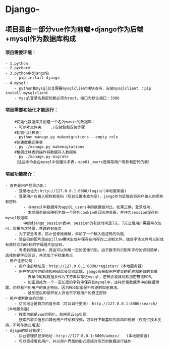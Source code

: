 # Django-
## 项目是由一部分vue作为前端+django作为后端+mysql作为数据库构成

#### 项目需要环境：
	- 1.python
	- 2.pycharm
	- 3.python中django包
		- pip install django
	- 4.mysql：
		- python和mysql交互需要mysqlclient模块支持，安装mysqlclient ：pip install mysqlclient 
		- mysql登录名和密码都必须为root，端口为默认端口：3306

#### 项目需要初始化才能运行：
		#初始化数据库并创建一个名为music的数据库：
		- 可参考文件夹	./安装包和安装步骤		
		#初始化迁移表：
		- python manage.py makemigrations --empty role 
		#创建数据迁移表
		- py ./manage.py makemigrations 
		#根据迁移表的操作将数据存入数据库
		- py ./manage.py migrate 
		（这些命令会在mysql中创建许多表，app01_users是保存用户昵称和密码的表）

#### 项目功能简介：
	- 首先是用户登录功能：
		- 登录地址为:http://127.0.0.1:8000/login/(本地服务器)
		- 登录用户在输入昵称和密码（后台设置本能为空），jango作为后端会将用户输入的昵称和密码
			- 与mysql中数据库为app01_users中的数据做对比，如果正确，登录成功，
			- 本地服务器会随机生成一个序列cookie返回给游览器，并作为session保存到mysql数据库
			中的django_session表中，session的有效时间是7天，7天之后用户需要再次访问，需要再次登录，并跳转到首页
		- 为了安全考虑，防止登录被爆破，添加了一个输入验证码的功能，
		- 验证码的图片是由pillow模块生成并保存在内存的二进制文件，结合字体文件可以形成有效时间为60秒的字母图片验证码，
		- 考虑到爬虫技术，爬虫可以利用一定的图像识别，由于数字的识别毕字母的识别简单，选择的是字母验证，并添加了干扰像素点
	- 用户注册功能：
		- 用户注册地址是：http://127.0.0.1:8000/register/（本地服务器）
		- 用户在填写完昵称和密码后会交给后端，jango会获取用户提交的昵称和密码的表单
			- 表单中昵称数据会作为字符串保存进mysql，密码会被非对称加密算法MD5，
			- 加密后成为一个一定长度的字符串保存到mysql中，这样即使数据库中的数据泄露，仍然看不到用户的真正密码，因为MD5加密是不可逆的加密算法，
			- 被加密后即使开发人员也不字段用户的真正密码
	- 用户搜索歌曲的功能：
		- 访问地址是首页的音乐库（可以自行更改）：http://127.0.0.1:8000/search/（本地服务器）
		- 搜索功能是vue实例化，和网易云ap实现
		- 搜索的歌曲信息由其他用户评论和视频，可自行下载喜欢的歌曲和视频（仅提供技术支持，不可作商业用途）
	- djago的后台管理：
		- 后台管理员登录地址：http://127.0.0.1:8000/admin/   (本地服务器)
		- 可以直接看到用户，并以用户界面的形式直接对网页的数据进行操作
		
		
